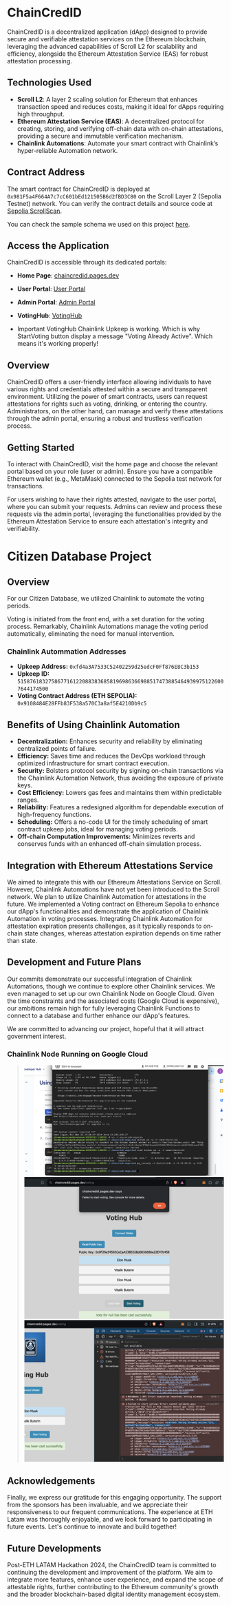 # ChainCredID

ChainCredID is a decentralized application (dApp) designed to provide secure and verifiable attestation services on the Ethereum blockchain, leveraging the advanced capabilities of Scroll L2 for scalability and efficiency, alongside the Ethereum Attestation Service (EAS) for robust attestation processing.

## Technologies Used

- **Scroll L2**: A layer 2 scaling solution for Ethereum that enhances transaction speed and reduces costs, making it ideal for dApps requiring high throughput.
- **Ethereum Attestation Service (EAS)**: A decentralized protocol for creating, storing, and verifying off-chain data with on-chain attestations, providing a secure and immutable verification mechanism.
- **Chainlink Automations**: Automate your smart contract with Chainlink’s hyper-reliable Automation network.

## Contract Address

The smart contract for ChainCredID is deployed at `0x981F5a4F664A7c7cC601bEd121505B6d2fBD3C80` on the Scroll Layer 2 (Sepolia Testnet) network. You can verify the contract details and source code at [Sepolia ScrollScan](https://sepolia.scrollscan.dev/address/0x981f5a4f664a7c7cc601bed121505b6d2fbd3c80#code).

You can check the sample schema we used on this project [here](https://scroll-sepolia.easscan.org/schema/view/0x6f0ae5ac9195bd29d2e9942d12d313d157da57ce56be88ab2c97bf94d39f6f5e).

## Access the Application

ChainCredID is accessible through its dedicated portals:

- **Home Page**: [chaincredid.pages.dev](https://chaincredid.pages.dev)
- **User Portal**: [User Portal](https://chaincredid.pages.dev/user)
- **Admin Portal**: [Admin Portal](https://chaincredid.pages.dev/admin)

- **VotingHub**: [VotingHub](https://chaincredid.pages.dev/voting)
- Important VotingHub Chainlink Upkeep is working. Which is why StartVoting button display a message "Voting Already Active". Which means it's working properly!

  
## Overview

ChainCredID offers a user-friendly interface allowing individuals to have various rights and credentials attested within a secure and transparent environment. Utilizing the power of smart contracts, users can request attestations for rights such as voting, drinking, or entering the country. Administrators, on the other hand, can manage and verify these attestations through the admin portal, ensuring a robust and trustless verification process.

## Getting Started

To interact with ChainCredID, visit the home page and choose the relevant portal based on your role (user or admin). Ensure you have a compatible Ethereum wallet (e.g., MetaMask) connected to the Sepolia test network for transactions.

For users wishing to have their rights attested, navigate to the user portal, where you can submit your requests. Admins can review and process these requests via the admin portal, leveraging the functionalities provided by the Ethereum Attestation Service to ensure each attestation's integrity and verifiability.

# Citizen Database Project

## Overview

For our Citizen Database, we utilized Chainlink to automate the voting periods.

Voting is initiated from the front end, with a set duration for the voting process. Remarkably, Chainlink Automations manage the voting period automatically, eliminating the need for manual intervention.

### Chainlink Autommation Addresses

- **Upkeep Address:** `0xfd4a3A7533C52402259d25edcF0Ff876E8C3b153`
- **Upkeep ID:** `51587618327586771612208838368581969863669885174738854649399751226007644174500`
- **Voting Contract Address (ETH SEPOLIA):** `0x9108484E28FFb83F538a570C3a8af5E4210Db9c5`

## Benefits of Using Chainlink Automation

- **Decentralization:** Enhances security and reliability by eliminating centralized points of failure.
- **Efficiency:** Saves time and reduces the DevOps workload through optimized infrastructure for smart contract execution.
- **Security:** Bolsters protocol security by signing on-chain transactions via the Chainlink Automation Network, thus avoiding the exposure of private keys.
- **Cost Efficiency:** Lowers gas fees and maintains them within predictable ranges.
- **Reliability:** Features a redesigned algorithm for dependable execution of high-frequency functions.
- **Scheduling:** Offers a no-code UI for the timely scheduling of smart contract upkeep jobs, ideal for managing voting periods.
- **Off-chain Computation Improvements:** Minimizes reverts and conserves funds with an enhanced off-chain simulation process.

## Integration with Ethereum Attestations Service

We aimed to integrate this with our Ethereum Attestations Service on Scroll. However, Chainlink Automations have not yet been introduced to the Scroll network. We plan to utilize Chainlink Automation for attestations in the future. We implemented a Voting contract on Ethereum Sepolia to enhance our dApp's functionalities and demonstrate the application of Chainlink Automation in voting processes. Integrating Chainlink Automation for attestation expiration presents challenges, as it typically responds to on-chain state changes, whereas attestation expiration depends on time rather than state.

## Development and Future Plans

Our commits demonstrate our successful integration of Chainlink Automations, though we continue to explore other Chainlink services. We even managed to set up our own Chainlink Node on Google Cloud. Given the time constraints and the associated costs (Google Cloud is expensive), our ambitions remain high for fully leveraging Chainlink Functions to connect to a database and further enhance our dApp's features.

We are committed to advancing our project, hopeful that it will attract government interest.

### Chainlink Node Running on Google Cloud

> ![Chainlink Node running on Google Cloud](https://github.com/maxsorto/ChainCredID/blob/4efe22ab317d711e7e21604fc118e40f23082551/front/assets/images/chainlinkNode.png)
>![UpkeepWorks! VotingAlreadyActive](https://github.com/maxsorto/ChainCredID/blob/3eaed8326c44a6dbe8e9b2e897a833bd4c63b94e/front/assets/images/VotingActive.png)
> ![VotingAlreadyActive](https://github.com/maxsorto/ChainCredID/blob/3eaed8326c44a6dbe8e9b2e897a833bd4c63b94e/front/assets/images/VotingISActive.png)




## Acknowledgements

Finally, we express our gratitude for this engaging opportunity. The support from the sponsors has been invaluable, and we appreciate their responsiveness to our frequent communications. The experience at ETH Latam was thoroughly enjoyable, and we look forward to participating in future events. Let's continue to innovate and build together!


## Future Developments

Post-ETH LATAM Hackathon 2024, the ChainCredID team is committed to continuing the development and improvement of the platform. We aim to integrate more features, enhance user experience, and expand the scope of attestable rights, further contributing to the Ethereum community's growth and the broader blockchain-based digital identity management ecosystem.
